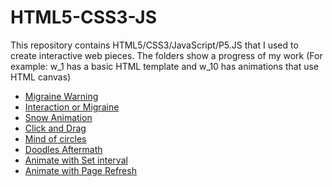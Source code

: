 # HTML5-CSS3-JS

This repository contains HTML5/CSS3/JavaScript/P5.JS that I used to create interactive web pieces.
The folders show a progress of my work 
(For example: w_1 has a basic HTML template and w_10 has animations that use HTML canvas)

- [Migraine Warning](https://htmlpreview.github.io/?https://github.com/RohitSattu/FrontEnd-Development/blob/master/assignments/shapes.html)
- [Interaction or Migraine](https://htmlpreview.github.io/?https://github.com/RohitSattu/FrontEnd-Development/blob/master/assignments/animate.html)
- [Snow Animation](https://htmlpreview.github.io/?https://github.com/RohitSattu/FrontEnd-Development/blob/master/w_10/index.html)
- [Click and Drag](https://htmlpreview.github.io/?https://github.com/RohitSattu/FrontEnd-Development/blob/master/w_9/index.html)
- [Mind of circles](https://htmlpreview.github.io/?https://github.com/RohitSattu/FrontEnd-Development/blob/master/w_8/index.html)
- [Doodles Aftermath](https://htmlpreview.github.io/?https://github.com/RohitSattu/FrontEnd-Development/blob/master/w_12/index.html)
- [Animate with Set interval](https://htmlpreview.github.io/?https://github.com/RohitSattu/FrontEnd-Development/blob/master/w_6/index.html)
- [Animate with Page Refresh](https://htmlpreview.github.io/?https://github.com/RohitSattu/FrontEnd-Development/blob/master/w_4/index.html)
